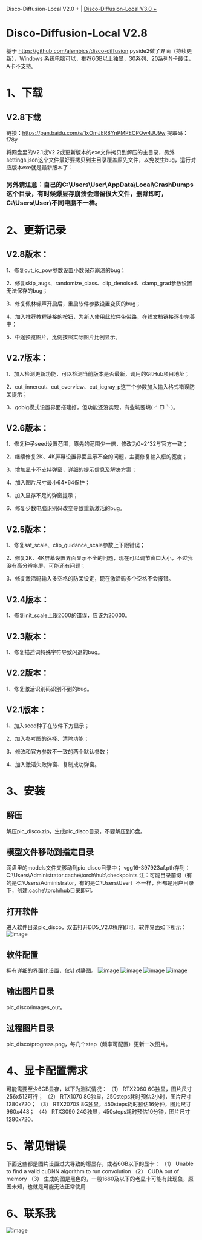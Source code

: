 
Disco-Diffusion-Local V2.0 + | [Disco-Diffusion-Local V3.0 +](./README_V3.0.md)

# Disco-Diffusion-Local V2.8

基于 https://github.com/alembics/disco-diffusion  pyside2做了界面（持续更新），Windows 系统电脑可以，推荐6GB以上独显，30系列、20系列N卡最佳，A卡不支持。

# 1、下载
## V2.8下载
链接：https://pan.baidu.com/s/1xOmJER8YnPMPECPQw4JU9w 
提取码：f78y

将网盘里的V2.1或V2.2或更新版本的exe文件拷贝到解压的主目录，另外settings.json这个文件最好要拷贝到主目录覆盖原先文件，以免发生bug，运行对应版本exe就是最新版本了：

### 另外请注意：自己的C:\Users\User\AppData\Local\CrashDumps这个目录，有时候爆显存崩溃会遗留很大文件，删除即可，C:\Users\User\不同电脑不一样。


# 2、更新记录

## V2.8版本：

1、修复cut_ic_pow参数设置小数保存崩溃的bug；

2、修复skip_augs、randomize_class、clip_denoised、clamp_grad参数设置无法保存的bug；

3、修复佩林噪声开启后，重启软件参数设置变灰的bug；

4、加入推荐教程链接的按钮，为新人使用此软件带带路，在线文档链接逐步完善中；

5、中途预览图片，比例按照实际图片比例显示。


## V2.7版本：

1、加入检测更新功能，可以检测当前版本是否最新，调用的GitHub项目地址；

2、cut_innercut、cut_overview、cut_icgray_p这三个参数加入输入格式错误防呆提示；

3、gobig模式设置界面搭建好，但功能还没实现，有些坑要填( ╯□╰ )。

## V2.6版本：

1、修复种子seed设置范围，原先的范围少一倍，修改为0~2^32与官方一致；

2、继续修复2K、4K屏幕设置界面显示不全的问题，主要修复输入框的宽度；

3、增加显卡不支持弹窗，详细的提示信息及解决方案；

4、加入图片尺寸最小64*64保护；

5、加入显存不足的弹窗提示；

6、修复少数电脑识别码改变导致重新激活的bug。

## V2.5版本：

1、修复sat_scale、clip_guidance_scale参数上下限错误；

2、修复2K、4K屏幕设置界面显示不全的问题，现在可以调节窗口大小，不过我没有高分辨率屏，可能还有问题；

3、修复激活码输入多空格的防呆设定，现在激活码多个空格不会报错。

## V2.4版本：

1、修复init_scale上限2000的错误，应该为20000。

## V2.3版本：

1、修复描述词特殊字符导致闪退的bug。

## V2.2版本：

1、修复激活识别码识别不到的bug。

## V2.1版本：

1、加入seed种子在软件下方显示；

2、加入参考图的选择、清除功能；

3、修改和官方参数不一致的两个默认参数；

4、加入激活失败弹窗、复制成功弹窗。


# 3、安装
## 解压
解压pic_disco.zip，生成pic_disco目录，不要解压到C盘。
## 模型文件移动到指定目录
网盘里的models文件夹移动到pic_disco目录中；
vgg16-397923af.pth存到：C:\Users\Administrator\.cache\torch\hub\checkpoints 
注：可能目录前缀（有的是C:\Users\Administrator，有的是C:\Users\User）不一样，但都是用户目录下，创建\.cache\torch\hub目录即可。
## 打开软件
进入软件目录pic_disco，双击打开DD5_V2.0程序即可，软件界面如下所示：
 ![image](https://github.com/zhaoyun0071/Disco-Diffusion-Local/blob/main/images/1.png)
## 软件配置

拥有详细的界面化设置，仅针对静图。
 ![image](https://github.com/zhaoyun0071/Disco-Diffusion-Local/blob/main/images/set1.png)
  ![image](https://github.com/zhaoyun0071/Disco-Diffusion-Local/blob/main/images/set2.png)
   ![image](https://github.com/zhaoyun0071/Disco-Diffusion-Local/blob/main/images/set3.png)
    ![image](https://github.com/zhaoyun0071/Disco-Diffusion-Local/blob/main/images/set4.png)

## 输出图片目录
pic_disco\images_out。

## 过程图片目录
pic_disco\progress.png，每几个step（频率可配置）更新一次图片。

# 4、显卡配置需求
可能需要至少6GB显存，以下为测试情况：
（1）	RTX2060 6G独显，图片尺寸256x512可行；
（2）	RTX1070 8G独显，250steps耗时预估2小时，图片尺寸1280x720；
（3）	RTX2070S 8G独显，450steps耗时预估16分钟，图片尺寸960x448；
（4）	RTX3090 24G独显，450steps耗时预估10分钟，图片尺寸1280x720。

# 5、常见错误
下面这些都是图片设置过大导致的爆显存，或者6GB以下的显卡：
（1）	Unable to find a valid cuDNN algorithm to run convolution
（2）	CUDA out of memory
（3） 生成的图是黑色的，一般1660及以下的老显卡可能有此现象，原因未知，也就是可能无法正常使用

# 6、联系我
 ![image](https://github.com/zhaoyun0071/Disco-Diffusion-Local/blob/main/images/3.jpg)
